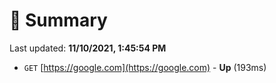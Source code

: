 # 📖 Summary
Last updated: **11/10/2021, 1:45:54 PM**

- `GET` [https://google.com](https://google.com) - **Up** (193ms)
